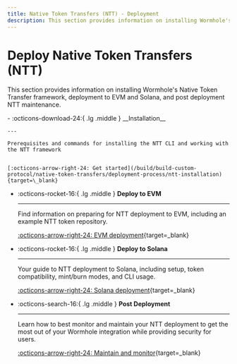 ```yaml
---
title: Native Token Transfers (NTT) - Deployment
description: This section provides information on installing Wormhole's Native Token Transfer framework, deployment to EVM and Solana, and post deployment NTT maintenance.
---
```


# Deploy Native Token Transfers (NTT)

This section provides information on installing Wormhole's Native Token Transfer framework, deployment to EVM and Solana, and post deployment NTT maintenance.


<div class="grid cards" markdown>
-   :octicons-download-24:{ .lg .middle } __Installation__

    ---

    Prerequisites and commands for installing the NTT CLI and working with the NTT framework

    
    [:octicons-arrow-right-24: Get started](/build/build-custom-protocol/native-token-transfers/deployment-process/ntt-installation){target=\_blank}

-   :octicons-rocket-16:{ .lg .middle } __Deploy to EVM__

    ---

    Find information on preparing for NTT deployment to EVM, including an example NTT token repository.

    
    [:octicons-arrow-right-24: EVM deployment](/build/build-custom-protocol/native-token-transfers/deployment-process/ntt-deploy-to-evm){target=\_blank}


-   :octicons-rocket-16:{ .lg .middle } __Deploy to Solana__

    ---

    Your guide to NTT deployment to Solana, including setup, token compatibility, mint/burn modes, and CLI usage.

    
    [:octicons-arrow-right-24: Solana deployment](/build/build-custom-protocol/native-token-transfers/deployment-process/ntt-deploy-to-solana){target=\_blank}

-   :octicons-search-16:{ .lg .middle } __Post Deployment__

    ---

    Learn how to best monitor and maintain your NTT deployment to get the most out of your Wormhole integration while providing security for users.

    
    [:octicons-arrow-right-24: Maintain and monitor](/build/build-custom-protocol/native-token-transfers/deployment-process/ntt-post-deployment){target=\_blank}
</div>

